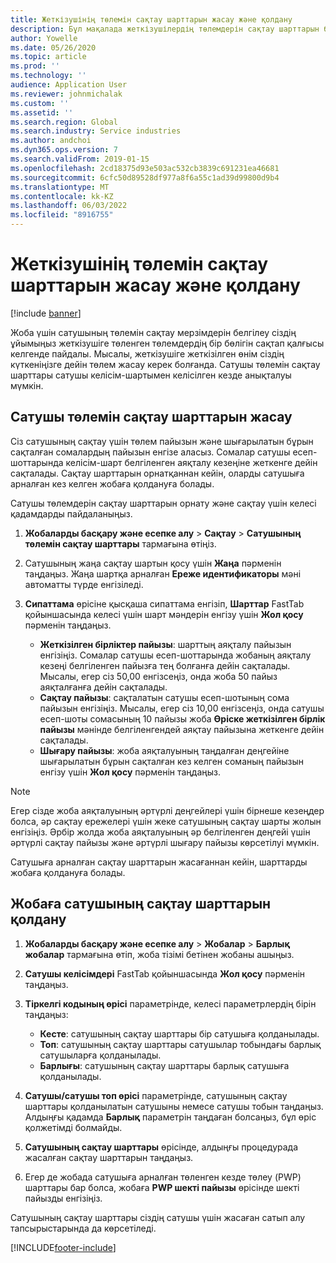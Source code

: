 ```yaml
---
title: Жеткізушінің төлемін сақтау шарттарын жасау және қолдану
description: Бұл мақалада жеткізушілердің төлемдерін сақтау шарттарын белгілеу және сақтау жолдары туралы ақпарат берілген.
author: Yowelle
ms.date: 05/26/2020
ms.topic: article
ms.prod: ''
ms.technology: ''
audience: Application User
ms.reviewer: johnmichalak
ms.custom: ''
ms.assetid: ''
ms.search.region: Global
ms.search.industry: Service industries
ms.author: andchoi
ms.dyn365.ops.version: 7
ms.search.validFrom: 2019-01-15
ms.openlocfilehash: 2cd18375d93e503ac532cb3839c691231ea46681
ms.sourcegitcommit: 6cfc50d89528df977a8f6a55c1ad39d99800d9b4
ms.translationtype: MT
ms.contentlocale: kk-KZ
ms.lasthandoff: 06/03/2022
ms.locfileid: "8916755"
---
```

# <a name="create-and-apply-vendor-payment-retention-terms"></a>Жеткізушінің төлемін сақтау шарттарын жасау және қолдану

[!include [banner](../includes/banner.md)] 

Жоба үшін сатушының төлемін сақтау мерзімдерін белгілеу сіздің ұйымыңыз жеткізушіге төленген төлемдердің бір бөлігін сақтап қалғысы келгенде пайдалы. Мысалы, жеткізушіге жеткізілген өнім сіздің күткеніңізге дейін төлем жасау керек болғанда. Сатушы төлемін сақтау шарттары сатушы келісім-шартымен келісілген кезде анықталуы мүмкін.

## <a name="create-vendor-payment-retention-terms"></a>Сатушы төлемін сақтау шарттарын жасау

Сіз сатушының сақтау үшін төлем пайызын және шығарылатын бұрын сақталған сомалардың пайызын енгізе аласыз. Сомалар сатушы есеп-шоттарында келісім-шарт белгіленген аяқталу кезеңіне жеткенге дейін сақталады. Сақтау шарттарын орнатқаннан кейін, оларды сатушыға арналған кез келген жобаға қолдануға болады.

Сатушы төлемдерін сақтау шарттарын орнату және сақтау үшін келесі қадамдарды пайдаланыңыз. 

1. **Жобаларды басқару және есепке алу** > **Сақтау** > **Сатушының төлемін сақтау шарттары** тармағына өтіңіз.
2. Сатушының жаңа сақтау шартын қосу үшін **Жаңа** пәрменін таңдаңыз. Жаңа шартқа арналған **Ереже идентификаторы** мәні автоматты түрде енгізіледі. 
3. **Сипаттама** өрісіне қысқаша сипаттама енгізіп, **Шарттар** FastTab қойыншасында келесі үшін шарт мәндерін енгізу үшін **Жол қосу** пәрменін таңдаңыз.

   - **Жеткізілген бірліктер пайызы**: шарттың аяқталу пайызын енгізіңіз. Сомалар сатушы есеп-шоттарында жобаның аяқталу кезеңі белгіленген пайызға тең болғанға дейін сақталады. Мысалы, егер сіз 50,00 енгізсеңіз, онда жоба 50 пайыз аяқталғанға дейін сақталады.
   - **Сақтау пайызы**: сақталатын сатушы есеп-шотының сома пайызын енгізіңіз. Мысалы, егер сіз 10,00 енгізсеңіз, онда сатушы есеп-шоты сомасының 10 пайызы жоба **Өріске жеткізілген бірлік пайызы** мәнінде белгіленгендей аяқтау пайызына жеткенге дейін сақталады.
   - **Шығару пайызы**: жоба аяқталуының таңдалған деңгейіне шығарылатын бұрын сақталған кез келген соманың пайызын енгізу үшін **Жол қосу** пәрменін таңдаңыз.

> [!NOTE]
> Егер сізде жоба аяқталуының әртүрлі деңгейлері үшін бірнеше кезеңдер болса, әр сақтау ережелері үшін жеке сатушының сақтау шарты жолын енгізіңіз. Әрбір жолда жоба аяқталуының әр белгіленген деңгейі үшін әртүрлі сақтау пайызы және әртүрлі шығару пайызы көрсетілуі мүмкін.

Сатушыға арналған сақтау шарттарын жасағаннан кейін, шарттарды жобаға қолдануға болады.

## <a name="apply-vendor-retention-terms-to-a-project"></a>Жобаға сатушының сақтау шарттарын қолдану

1. **Жобаларды басқару және есепке алу** > **Жобалар** > **Барлық жобалар** тармағына өтіп, жоба тізімі бетінен жобаны ашыңыз.
2. **Сатушы келісімдері** FastTab қойыншасында **Жол қосу** пәрменін таңдаңыз.
3. **Тіркелгі кодының өрісі** параметрінде, келесі параметрлердің бірін таңдаңыз: 

   - **Кесте**: сатушының сақтау шарттары бір сатушыға қолданылады.
   - **Топ**: сатушының сақтау шарттары сатушылар тобындағы барлық сатушыларға қолданылады.
   - **Барлығы**: сатушының сақтау шарттары барлық сатушыға қолданылады.

4. **Сатушы/сатушы топ өрісі** параметрінде, сатушының сақтау шарттары қолданылатын сатушыны немесе сатушы тобын таңдаңыз. Алдыңғы қадамда **Барлық** параметрін таңдаған болсаңыз, бұл өріс қолжетімді болмайды.
5. **Сатушының сақтау шарттары** өрісінде, алдыңғы процедурада жасалған сақтау шарттарын таңдаңыз.
6. Егер де жобада сатушыға арналған төленген кезде төлеу (PWP) шарттары бар болса, жобаға **PWP шекті пайызы** өрісінде шекті пайызды енгізіңіз.

Сатушының сақтау шарттары сіздің сатушы үшін жасаған сатып алу тапсырыстарында да көрсетіледі.


[!INCLUDE[footer-include](../includes/footer-banner.md)]